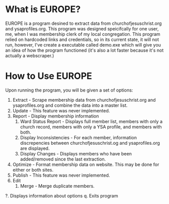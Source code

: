 # What is EUROPE?

EUROPE is a program desined to extract data from churchofjesuschrist.org and ysaprofiles.org. This program was designed speicifcally for one user, me, when I was membership clerk of my local congregation. This program relied on hardcoded links and credentials, so in its current state, it will not run, however, I've create a executable called demo.exe which will give you an idea of how the program functioned (it's also a lot faster because it's not actually a webscraper.)

# How to Use EUROPE

Upon running the program, you will be given a set of options:

1. Extract - Scrape membership data from churchofjesuschrist.org and ysaprofiles.org and combine the data into a master list.
2. Update - This feature was never implemented.
3. Report - Display membership information
   1. Ward Status Report - Displays full member list, members with only a church record, members with only a YSA profile, and members with both.
    2. Display Inconsistencies - For each member, information discrepencies between churchofjesuschrist.og and ysaprofiles.org are displayed.
    3. Display Changes - Displays members who have been added/removed since the last extraction.
4. Optimize - Format membership data on website. This may be done for either or both sites.
5. Publish - This feature was never implemented.
6. Edit
   1. Merge - Merge duplicate members.
    
?. Displays information about options
q. Exits program
